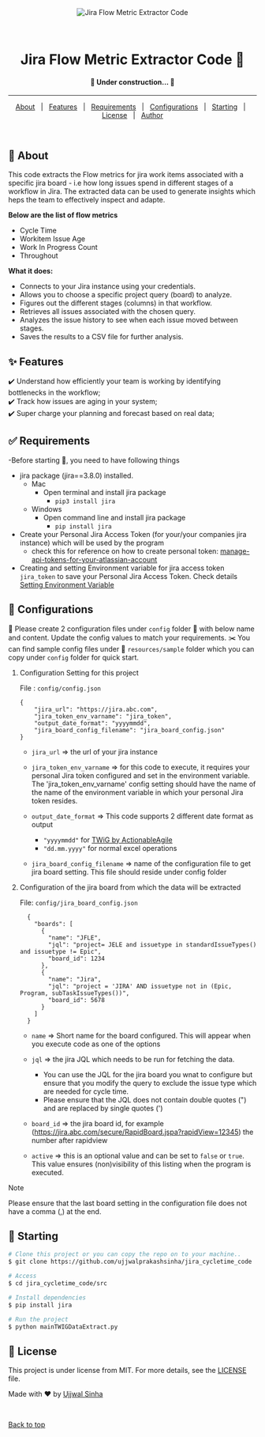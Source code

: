 <div align="center" id="top"> 
  <img src="/resources/img/jfmr.jpeg" alt="Jira Flow Metric Extractor Code" />

  &#xa0;

</div>

<h1 align="center">Jira Flow Metric Extractor Code 🚀 </h1>


<h4 align="center"> 
	🚧  Under construction...  🚧
</h4> 

<hr> 

<p align="center">
  <a href="#dart-about">About</a> &#xa0; | &#xa0; 
  <a href="#sparkles-features">Features</a> &#xa0; | &#xa0;
  <a href="#white_check_mark-requirements">Requirements</a> &#xa0; | &#xa0;
  <a href="#white_check_mark-Configurations">Configurations</a> &#xa0; | &#xa0;
  <a href="#checkered_flag-starting">Starting</a> &#xa0; | &#xa0;
  <a href="#memo-license">License</a> &#xa0; | &#xa0;
  <a href="https://github.com/ujjwalprakashsinha" target="_blank">Author</a>
</p>

<br>

## :dart: About ##

This code extracts the Flow metrics for jira work items associated with a specific jira board - i.e how long issues spend in different stages of a workflow in Jira.
The extracted data can be used to generate insights which heps the team to effectively inspect and adapte.

**Below are the list of flow metrics**
- Cycle Time
- Workitem Issue Age
- Work In Progress Count
- Throughout

**What it does:**

- Connects to your Jira instance using your credentials.
- Allows you to choose a specific project query (board) to analyze.
- Figures out the different stages (columns) in that workflow.
- Retrieves all issues associated with the chosen query.
- Analyzes the issue history to see when each issue moved between stages.
- Saves the results to a CSV file for further analysis.

## :sparkles: Features ##

:heavy_check_mark: Understand how efficiently your team is working by identifying bottlenecks in the workflow;\
:heavy_check_mark: Track how issues are aging in your system;\
:heavy_check_mark: Super charge your planning and forecast based on real data;


## :white_check_mark: Requirements ##

-Before starting :checkered_flag:, you need to have following things
  - jira package (jira==3.8.0) installed.
    - Mac
      - Open terminal and install jira package
        - `pip3 install jira`
    - Windows
      - Open command line and install jira package
        - `pip install jira`
  - Create your Personal Jira Access Token (for your/your companies jira instance) which will be used by the program
    - check this for reference on how to create personal token: [manage-api-tokens-for-your-atlassian-account](https://support.atlassian.com/atlassian-account/docs/manage-api-tokens-for-your-atlassian-account/) 
  - Creating and setting Environment variable for jira access token `jira_token` to save your Personal Jira Access Token. Check details [Setting Environment Variable](EnvVarDoc.md)
  
## :robot: Configurations ##
:pushpin: Please create 2 configuration files under `config` folder :file_folder: with below name and content. Update the config values to match your requirements.
:scissors: You can find sample config files under :file_folder: `resources/sample` folder which you can copy under `config` folder for quick start.

1. Configuration Setting for this project

    File : `config/config.json`
    ```
    {
        "jira_url": "https://jira.abc.com",
        "jira_token_env_varname": "jira_token",
        "output_date_format": "yyyymmdd",
        "jira_board_config_filename": "jira_board_config.json"
    }
    ```

    - `jira_url` => the url of your jira instance

    - `jira_token_env_varname` => for this code to execute, it requires your personal Jira token configured and set in the environment variable. The 'jira_token_env_varname' config setting should have the name of the name of the environment variable in which your personal Jira token resides.

    - `output_date_format` => This code supports 2 different date format as output
        - `"yyyymmdd"`       for [TWiG by ActionableAgile](https://analytics.actionableagile.com/twig/index.html)
        - `"dd.mm.yyyy"`     for normal excel operations
    
    - `jira_board_config_filename` => name of the configuration file to get jira board setting. This file should reside under config folder

2. Configuration of the jira board from which the data will be extracted

    File: `config/jira_board_config.json`
      ```
        {
          "boards": [
            {
              "name": "JFLE",
              "jql": "project= JELE and issuetype in standardIssueTypes() and issuetype != Epic",
              "board_id": 1234
            },
            {
              "name": "Jira",
              "jql": "project = 'JIRA' AND issuetype not in (Epic, Program, subTaskIssueTypes())",
              "board_id": 5678
            }
          ]
        }
      ```

   - `name` => Short name for the board configured. This will appear when you execute code as one of the options

   - `jql` => the jira JQL which needs to be run for fetching the data.
        - You can use the JQL for the jira board you wnat to configure but ensure that you modify the query to exclude the issue type which are needed for cycle time.
        - Please ensure that the JQL does not contain double quotes (") and are replaced by single quotes (')
   
   - `board_id` => the jira board id, for example (https://jira.abc.com/secure/RapidBoard.jspa?rapidView=12345) the number after rapidview
   
   - `active` => this is an optional value and can be set to `false` or `true`. This value ensures (non)visibility of this listing when the program is executed.
  
  > [!NOTE]
  > Please ensure that the last board setting in the configuration file does not have a comma (,) at the end.

## :checkered_flag: Starting ##

```bash
# Clone this project or you can copy the repo on to your machine..
$ git clone https://github.com/ujjwalprakashsinha/jira_cycletime_code

# Access
$ cd jira_cycletime_code/src

# Install dependencies
$ pip install jira

# Run the project
$ python mainTWIGDataExtract.py

```

## :memo: License ##

This project is under license from MIT. For more details, see the [LICENSE](LICENSE.md) file.


Made with :heart: by <a href="https://github.com/ujjwalprakashsinha" target="_blank">Ujjwal Sinha</a>

&#xa0;

<a href="#top">Back to top</a>
